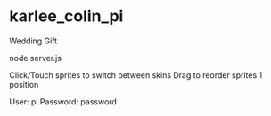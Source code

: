 # karlee_colin_pi
Wedding Gift


node server.js


Click/Touch sprites to switch between skins
Drag to reorder sprites 1 position

User: pi
Password: password